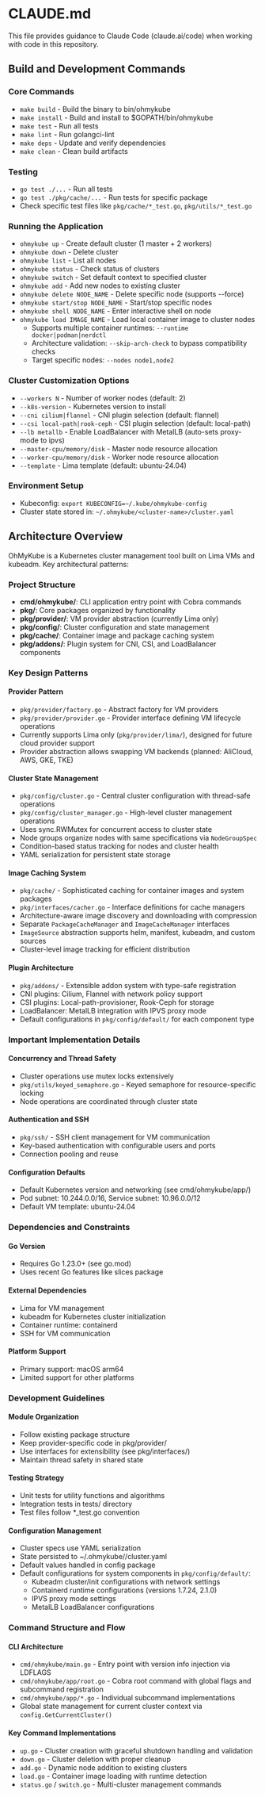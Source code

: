 # CLAUDE.md

This file provides guidance to Claude Code (claude.ai/code) when working with code in this repository.

## Build and Development Commands

### Core Commands
- `make build` - Build the binary to bin/ohmykube
- `make install` - Build and install to $GOPATH/bin/ohmykube
- `make test` - Run all tests
- `make lint` - Run golangci-lint
- `make deps` - Update and verify dependencies
- `make clean` - Clean build artifacts

### Testing
- `go test ./...` - Run all tests
- `go test ./pkg/cache/...` - Run tests for specific package
- Check specific test files like `pkg/cache/*_test.go`, `pkg/utils/*_test.go`

### Running the Application
- `ohmykube up` - Create default cluster (1 master + 2 workers)
- `ohmykube down` - Delete cluster
- `ohmykube list` - List all nodes
- `ohmykube status` - Check status of clusters
- `ohmykube switch` - Set default context to specified cluster
- `ohmykube add` - Add new nodes to existing cluster
- `ohmykube delete NODE_NAME` - Delete specific node (supports --force)
- `ohmykube start/stop NODE_NAME` - Start/stop specific nodes
- `ohmykube shell NODE_NAME` - Enter interactive shell on node
- `ohmykube load IMAGE_NAME` - Load local container image to cluster nodes
  - Supports multiple container runtimes: `--runtime docker|podman|nerdctl`
  - Architecture validation: `--skip-arch-check` to bypass compatibility checks
  - Target specific nodes: `--nodes node1,node2`

### Cluster Customization Options
- `--workers N` - Number of worker nodes (default: 2)
- `--k8s-version` - Kubernetes version to install
- `--cni cilium|flannel` - CNI plugin selection (default: flannel)
- `--csi local-path|rook-ceph` - CSI plugin selection (default: local-path)
- `--lb metallb` - Enable LoadBalancer with MetalLB (auto-sets proxy-mode to ipvs)
- `--master-cpu/memory/disk` - Master node resource allocation
- `--worker-cpu/memory/disk` - Worker node resource allocation
- `--template` - Lima template (default: ubuntu-24.04)

### Environment Setup
- Kubeconfig: `export KUBECONFIG=~/.kube/ohmykube-config`
- Cluster state stored in: `~/.ohmykube/<cluster-name>/cluster.yaml`

## Architecture Overview

OhMyKube is a Kubernetes cluster management tool built on Lima VMs and kubeadm. Key architectural patterns:

### Project Structure
- **cmd/ohmykube/**: CLI application entry point with Cobra commands
- **pkg/**: Core packages organized by functionality
- **pkg/provider/**: VM provider abstraction (currently Lima only)
- **pkg/config/**: Cluster configuration and state management
- **pkg/cache/**: Container image and package caching system
- **pkg/addons/**: Plugin system for CNI, CSI, and LoadBalancer components

### Key Design Patterns

#### Provider Pattern
- `pkg/provider/factory.go` - Abstract factory for VM providers
- `pkg/provider/provider.go` - Provider interface defining VM lifecycle operations
- Currently supports Lima only (`pkg/provider/lima/`), designed for future cloud provider support
- Provider abstraction allows swapping VM backends (planned: AliCloud, AWS, GKE, TKE)

#### Cluster State Management
- `pkg/config/cluster.go` - Central cluster configuration with thread-safe operations
- `pkg/config/cluster_manager.go` - High-level cluster management operations
- Uses sync.RWMutex for concurrent access to cluster state
- Node groups organize nodes with same specifications via `NodeGroupSpec`
- Condition-based status tracking for nodes and cluster health
- YAML serialization for persistent state storage

#### Image Caching System  
- `pkg/cache/` - Sophisticated caching for container images and system packages
- `pkg/interfaces/cacher.go` - Interface definitions for cache managers
- Architecture-aware image discovery and downloading with compression
- Separate `PackageCacheManager` and `ImageCacheManager` interfaces
- `ImageSource` abstraction supports helm, manifest, kubeadm, and custom sources
- Cluster-level image tracking for efficient distribution

#### Plugin Architecture
- `pkg/addons/` - Extensible addon system with type-safe registration
- CNI plugins: Cilium, Flannel with network policy support  
- CSI plugins: Local-path-provisioner, Rook-Ceph for storage
- LoadBalancer: MetalLB integration with IPVS proxy mode
- Default configurations in `pkg/config/default/` for each component type

### Important Implementation Details

#### Concurrency and Thread Safety
- Cluster operations use mutex locks extensively
- `pkg/utils/keyed_semaphore.go` - Keyed semaphore for resource-specific locking
- Node operations are coordinated through cluster state

#### Authentication and SSH
- `pkg/ssh/` - SSH client management for VM communication
- Key-based authentication with configurable users and ports
- Connection pooling and reuse

#### Configuration Defaults
- Default Kubernetes version and networking (see cmd/ohmykube/app/)
- Pod subnet: 10.244.0.0/16, Service subnet: 10.96.0.0/12
- Default VM template: ubuntu-24.04

### Dependencies and Constraints

#### Go Version
- Requires Go 1.23.0+ (see go.mod)
- Uses recent Go features like slices package

#### External Dependencies
- Lima for VM management
- kubeadm for Kubernetes cluster initialization
- Container runtime: containerd
- SSH for VM communication

#### Platform Support
- Primary support: macOS arm64
- Limited support for other platforms

### Development Guidelines

#### Module Organization
- Follow existing package structure
- Keep provider-specific code in pkg/provider/
- Use interfaces for extensibility (see pkg/interfaces/)
- Maintain thread safety in shared state

#### Testing Strategy
- Unit tests for utility functions and algorithms
- Integration tests in tests/ directory
- Test files follow *_test.go convention

#### Configuration Management
- Cluster specs use YAML serialization
- State persisted to ~/.ohmykube/<cluster-name>/cluster.yaml
- Default values handled in config package
- Default configurations for system components in `pkg/config/default/`:
  - Kubeadm cluster/init configurations with network settings
  - Containerd runtime configurations (versions 1.7.24, 2.1.0)
  - IPVS proxy mode settings
  - MetalLB LoadBalancer configurations

### Command Structure and Flow

#### CLI Architecture
- `cmd/ohmykube/main.go` - Entry point with version info injection via LDFLAGS
- `cmd/ohmykube/app/root.go` - Cobra root command with global flags and subcommand registration
- `cmd/ohmykube/app/*.go` - Individual subcommand implementations
- Global state management for current cluster context via `config.GetCurrentCluster()`

#### Key Command Implementations
- `up.go` - Cluster creation with graceful shutdown handling and validation
- `down.go` - Cluster deletion with proper cleanup
- `add.go` - Dynamic node addition to existing clusters
- `load.go` - Container image loading with runtime detection
- `status.go` / `switch.go` - Multi-cluster management commands